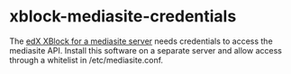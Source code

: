# xblock-mediasite-credentials
The [edX XBlock for a mediasite server](../../../blob/master/xblock-mediasite/README.md) needs credentials to access the mediasite API. Install this software on a separate server and allow access through a whitelist in /etc/mediasite.conf.

